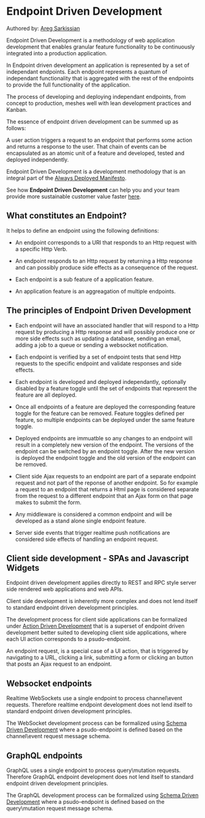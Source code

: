 # Endpoint Driven Development

Authored by: [Areg Sarkissian](https://aregsar.com/about)

Endpoint Driven Development is a methodology of web application development that enables granular feature functionality to be continuously integrated into a production application.

In Endpoint driven development an application is represented by a set of independant endpoints. Each endpoint represents a quantum of independant functionality that is aggregated with the rest of the endpoints to provide the full functionality of the application.

The process of developing and deploying independant endpoints, from concept to production, meshes well with lean development practices and Kanban.

The essence of endpoint driven development can be summed up as follows:

A user action triggers a request to an endpoint that performs some action and returns a response to the user. That chain of events can be encapsulated as an atomic unit of a feature and developed, tested and deployed independently.

Endpoint Driven Development is a development methodology that is an integral part of the [Always Deployed Manifesto](https://alwaysdeployed.com/).

See how __Endpoint Driven Development__ can help you and your team provide more sustainable customer value faster [here](https://alwaysdeployed.com/tools).

## What constitutes an Endpoint?

It helps to define an endpoint using the following definitions:

- An endpoint corresponds to a URI that responds to an Http request with a
specific Http Verb.

- An endpoint responds to an Http request by returning a Http response and can possibly produce side effects as a consequence of the request.

- Each endpoint is a sub feature of a application feature.

- An application feature is an aggreagation of multiple endpoints.

## The principles of Endpoint Driven Development

- Each endpoint will have an associated handler that will respond to a Http request by producing a Http response and will possibly produce one or more side effects such as updating a database, sending an email, adding a job to a queue or sending a websocket notification.

- Each endpoint is verified by a set of endpoint tests that send Http requests to the specific endpoint and validate responses and side effects.

- Each endpoint is developed and deployed independantly, optionally disabled
by a feature toggle until the set of endpoints that represent the feature are all deployed.

- Once all endpoints of a feature are deployed the corresponding feature toggle
for the feature can be removed. Feature toggles defined per feature, so multiple endpoints can be deployed under the same feature toggle.

- Deployed endpoints are immuatble so any changes to an endpoint will result in a completely new version of the endpoint. The versions of the endpoint can be switched by an endpoint toggle. After the new version is deployed the endpoint toggle and the old version of the endpoint can be removed.

- Client side Ajax requests to an endpoint are part of a separate endpoint request and not part of the reponse of another endpoint. So for example a request to an endpoint that returns a Html page is considered separate from the request to a different endpoint that an Ajax form on that page makes to submit the form.

- Any middleware is considered a common endpoint and will be developed as
a stand alone single endpoint feature.

- Server side events that trigger realtime push notifications are considered side effects of handling an endpoint request.

## Client side development - SPAs and Javascript Widgets

Endpoint driven development applies directly to REST and RPC style server side rendered web applications and web APIs.

Client side development is inherently more complex and does not lend itself to standard endpoint driven development principles.

The development process for client side applications can be formalized under [Action Driven Development](https://alwaysdeployed.com/action-driven-development) that is a superset of endpoint driven development better suited to developing client side applications, where each UI action corresponds to a psudo-endpoint.

An endpoint request, is a special case of a UI action, that is triggered by navigating to a URL, clicking a link, submitting a form or clicking an button that posts an Ajax request to an endpoint.

## Websocket endpoints

Realtime WebSockets use a single endpoint to process channel\event requests. Therefore realtime endpoint development does not lend itself to standard endpoint driven development principles.

The WebSocket development process can be formalized using [Schema Driven Development](https://alwaysdeployed.com/schema-driven-development) where a psudo-endpoint is defined based on the channel\event request message schema.

## GraphQL endpoints

GraphQL uses a single endpoint to process query\mutation requests.
Therefore GraphQL endpoint development does not lend itself to standard endpoint driven development principles.

The GraphQL development process can be formalized using [Schema Driven Development](https://alwaysdeployed.com/schema-driven-development) where a psudo-endpoint is defined based on the query\mutation request message schema.
